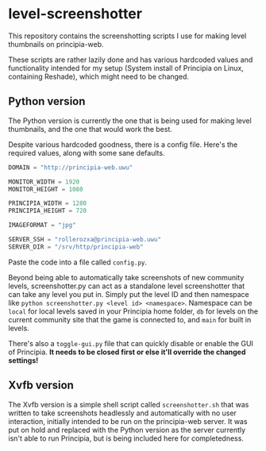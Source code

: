 # level-screenshotter
This repository contains the screenshotting scripts I use for making level thumbnails on principia-web.

These scripts are rather lazily done and has various hardcoded values and functionality intended for my setup (System install of Principia on Linux, containing Reshade), which might need to be changed.

## Python version
The Python version is currently the one that is being used for making level thumbnails, and the one that would work the best.

Despite various hardcoded goodness, there is a config file. Here's the required values, along with some sane defaults.
```python
DOMAIN = "http://principia-web.uwu"

MONITOR_WIDTH = 1920
MONITOR_HEIGHT = 1080

PRINCIPIA_WIDTH = 1280
PRINCIPIA_HEIGHT = 720

IMAGEFORMAT = "jpg"

SERVER_SSH = "rollerozxa@principia-web.uwu"
SERVER_DIR = "/srv/http/principia-web"
```
Paste the code into a file called `config.py`.

Beyond being able to automatically take screenshots of new community levels, screenshotter.py can act as a standalone level screenshotter that can take any level you put in. Simply put the level ID and then namespace like `python screenshotter.py <level id> <namespace>`. Namespace can be `local` for local levels saved in your Principia home folder, `db` for levels on the current community site that the game is connected to, and `main` for built in levels.

There's also a `toggle-gui.py` file that can quickly disable or enable the GUI of Principia. **It needs to be closed first or else it'll override the changed settings!**

## Xvfb version
The Xvfb version is a simple shell script called `screenshotter.sh` that was written to take screenshots headlessly and automatically with no user interaction, initially intended to be run on the principia-web server. It was put on hold and replaced with the Python version as the server currently isn't able to run Principia, but is being included here for completedness.